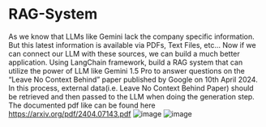 # RAG-System
As we know that LLMs like Gemini lack the company specific information. But this latest information is available via PDFs, Text Files, etc... Now if we can connect our LLM with these sources, we can build a much better application.
Using LangChain framework, build a RAG system that can utilize the power of LLM like Gemini 1.5 Pro to answer questions on the “Leave No Context Behind” paper published by Google on 10th April 2024. In this process, external data(i.e. Leave No Context Behind Paper) should be retrieved and then passed to the LLM when doing the generation step.
The documented pdf like can be found here https://arxiv.org/pdf/2404.07143.pdf
![image](https://github.com/anurashmidalai/RAG-System/assets/125684638/69aa052e-44f0-46fc-a777-33da1ac32e0d)
![image](https://github.com/anurashmidalai/RAG-System/assets/125684638/1724c8bd-8555-440d-9d84-4d8fcf72de9e)
